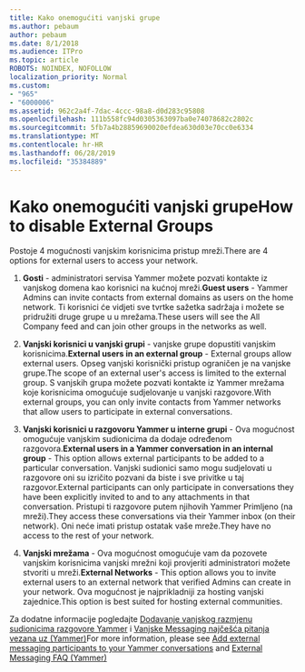 ```yaml
---
title: Kako onemogućiti vanjski grupe
ms.author: pebaum
author: pebaum
ms.date: 8/1/2018
ms.audience: ITPro
ms.topic: article
ROBOTS: NOINDEX, NOFOLLOW
localization_priority: Normal
ms.custom:
- "965"
- "6000006"
ms.assetid: 962c2a4f-7dac-4ccc-98a8-d0d283c95808
ms.openlocfilehash: 111b558fc94d0305363097ba0e74078682c2802c
ms.sourcegitcommit: 5fb7a4b28859690020efdea630d03e70cc0e6334
ms.translationtype: MT
ms.contentlocale: hr-HR
ms.lasthandoff: 06/28/2019
ms.locfileid: "35384889"
---
```

# <a name="how-to-disable-external-groups"></a><span data-ttu-id="0224f-102">Kako onemogućiti vanjski grupe</span><span class="sxs-lookup"><span data-stu-id="0224f-102">How to disable External Groups</span></span>

<span data-ttu-id="0224f-103">Postoje 4 mogućnosti vanjskim korisnicima pristup mreži.</span><span class="sxs-lookup"><span data-stu-id="0224f-103">There are 4 options for external users to access your network.</span></span>
  
1. <span data-ttu-id="0224f-104">**Gosti** - administratori servisa Yammer možete pozvati kontakte iz vanjskog domena kao korisnici na kućnoj mreži.</span><span class="sxs-lookup"><span data-stu-id="0224f-104">**Guest users** - Yammer Admins can invite contacts from external domains as users on the home network.</span></span> <span data-ttu-id="0224f-105">Ti korisnici će vidjeti sve tvrtke sažetka sadržaja i možete se pridružiti druge grupe u u mrežama.</span><span class="sxs-lookup"><span data-stu-id="0224f-105">These users will see the All Company feed and can join other groups in the networks as well.</span></span>

2. <span data-ttu-id="0224f-106">**Vanjski korisnici u vanjski grupi** - vanjske grupe dopustiti vanjskim korisnicima.</span><span class="sxs-lookup"><span data-stu-id="0224f-106">**External users in an external group** - External groups allow external users.</span></span> <span data-ttu-id="0224f-107">Opseg vanjski korisnički pristup ograničen je na vanjske grupe.</span><span class="sxs-lookup"><span data-stu-id="0224f-107">The scope of an external user's access is limited to the external group.</span></span> <span data-ttu-id="0224f-108">S vanjskih grupa možete pozvati kontakte iz Yammer mrežama koje korisnicima omogućuje sudjelovanje u vanjski razgovore.</span><span class="sxs-lookup"><span data-stu-id="0224f-108">With external groups, you can only invite contacts from Yammer networks that allow users to participate in external conversations.</span></span>

3. <span data-ttu-id="0224f-109">**Vanjski korisnici u razgovoru Yammer u interne grupi** - Ova mogućnost omogućuje vanjskim sudionicima da dodaje određenom razgovora.</span><span class="sxs-lookup"><span data-stu-id="0224f-109">**External users in a Yammer conversation in an internal group** - This option allows external participants to be added to a particular conversation.</span></span> <span data-ttu-id="0224f-110">Vanjski sudionici samo mogu sudjelovati u razgovore oni su izričito pozvani da biste i sve privitke u taj razgovor.</span><span class="sxs-lookup"><span data-stu-id="0224f-110">External participants can only participate in conversations they have been explicitly invited to and to any attachments in that conversation.</span></span> <span data-ttu-id="0224f-111">Pristupi ti razgovore putem njihovih Yammer Primljeno (na mreži).</span><span class="sxs-lookup"><span data-stu-id="0224f-111">They access these conversations via their Yammer inbox (on their network).</span></span> <span data-ttu-id="0224f-112">Oni neće imati pristup ostatak vaše mreže.</span><span class="sxs-lookup"><span data-stu-id="0224f-112">They have no access to the rest of your network.</span></span>

4. <span data-ttu-id="0224f-113">**Vanjski mrežama** - Ova mogućnost omogućuje vam da pozovete vanjskim korisnicima vanjski mrežni koji provjeriti administratori možete stvoriti u mreži.</span><span class="sxs-lookup"><span data-stu-id="0224f-113">**External Networks** - This option allows you to invite external users to an external network that verified Admins can create in your network.</span></span> <span data-ttu-id="0224f-114">Ova mogućnost je najprikladniji za hosting vanjski zajednice.</span><span class="sxs-lookup"><span data-stu-id="0224f-114">This option is best suited for hosting external communities.</span></span>

<span data-ttu-id="0224f-115">Za dodatne informacije pogledajte [Dodavanje vanjskog razmjenu sudionicima razgovore Yammer](https://support.office.com/article/add-external-messaging-participants-to-your-yammer-conversations-423653bb-86b2-4eac-9d7e-dca121f7c16c?ui=en-US&amp;rs=en-US&amp;ad=US) i [Vanjske Messaging najčešća pitanja vezana uz (Yammer)](https://support.office.com/article/External-messaging-FAQ-Yammer-35b59d6c-bb1c-4541-bf19-9f67d2f2b199)</span><span class="sxs-lookup"><span data-stu-id="0224f-115">For more information, please see [Add external messaging participants to your Yammer conversations](https://support.office.com/article/add-external-messaging-participants-to-your-yammer-conversations-423653bb-86b2-4eac-9d7e-dca121f7c16c?ui=en-US&amp;rs=en-US&amp;ad=US) and [External Messaging FAQ (Yammer)](https://support.office.com/article/External-messaging-FAQ-Yammer-35b59d6c-bb1c-4541-bf19-9f67d2f2b199)</span></span>
  